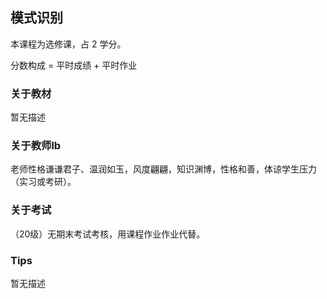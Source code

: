 ## 模式识别

本课程为选修课，占 2 学分。

分数构成 = 平时成绩 + 平时作业

### 关于教材

暂无描述

### 关于教师lb

老师性格谦谦君子、温润如玉，风度翩翩，知识渊博，性格和善，体谅学生压力（实习或考研）。

### 关于考试

（20级）无期末考试考核，用课程作业作业代替。

### Tips

暂无描述